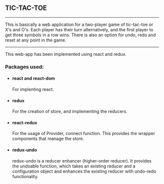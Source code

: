 ## TIC-TAC-TOE

---

This is basically a web application for a two-player game of tic-tac-toe or X's and O's. Each player has their turn alternatively, and the first player to get three symbols in a row wins. There is also an option for undo, redo and reset at any point in the game.

---

This web-app has been implemented using react and redux.

### Packages used:

- #### react and react-dom

  For implenting react.

- #### redux

  For the creation of store, and implementing the reducers.

- #### react-redux

  For the usage of Provider, connect function. This provides the wrapper components that manage the store.

- #### redux-undo
  redux-undo is a reducer enhancer (higher-order reducer). It provides the undoable function, which takes an existing reducer and a configuration object and enhances the existing reducer with undo-redo functionality.
